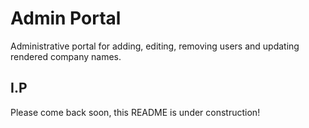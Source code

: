 # Admin Portal
Administrative portal for adding, editing, removing users and updating rendered company names.

## I.P
Please come back soon, this README is under construction!